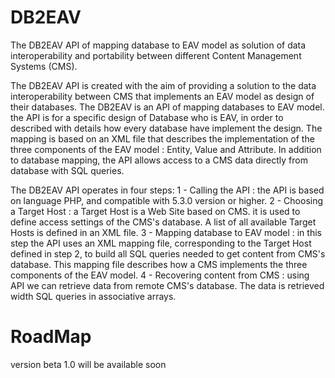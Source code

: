 # DB2EAV
The DB2EAV API of mapping database to EAV model as solution of data interoperability and portability
between different Content Management Systems (CMS).

The DB2EAV API is created with the aim of providing a solution to the data interoperability between CMS that
implements an EAV model as design of their databases. The DB2EAV is an API of mapping databases to EAV model.
the API is for a specific design of Database who is EAV, in order to described with details how every database
have implement the design. The mapping is based on an XML file that describes the implementation of the
three components of the EAV model : Entity, Value and Attribute. In addition to database mapping, the API allows
access to a CMS data directly from database with SQL queries.

The DB2EAV API operates in four steps:
1 - Calling the API : the API is based on language PHP, and compatible with 5.3.0 version or higher.
2 - Choosing a Target Host : a Target Host is a Web Site based on CMS. it is used to define access settings of the
CMS's database. A list of all available Target Hosts is defined in an XML file.
3 - Mapping database to EAV model : in this step the API uses an XML mapping file, corresponding to the Target Host
defined in step 2,  to build all SQL queries needed to get content from CMS's database. This mapping file describes how
a CMS implements the three components of the EAV model.
4 - Recovering content from CMS : using API we can retrieve data from remote CMS's database. The data is retrieved
width SQL queries in associative arrays.


# RoadMap
version beta 1.0 will be available soon